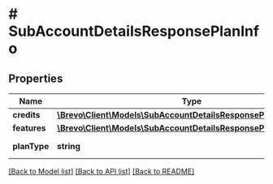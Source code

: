 # # SubAccountDetailsResponsePlanInfo

## Properties

Name | Type | Description | Notes
------------ | ------------- | ------------- | -------------
**credits** | [**\Brevo\Client\Models\SubAccountDetailsResponsePlanInfoCredits**](SubAccountDetailsResponsePlanInfoCredits.md) |  | [optional]
**features** | [**\Brevo\Client\Models\SubAccountDetailsResponsePlanInfoFeatures**](SubAccountDetailsResponsePlanInfoFeatures.md) |  | [optional]
**planType** | **string** | type of the plan | [optional]

[[Back to Model list]](../../README.md#models) [[Back to API list]](../../README.md#endpoints) [[Back to README]](../../README.md)
